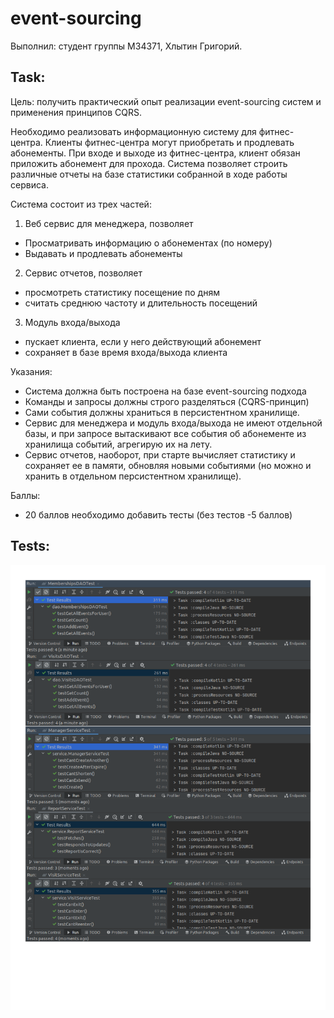 # event-sourcing

Выполнил: студент группы М34371, Хлытин Григорий.

## Task:

Цель: получить практический опыт реализации event-sourcing систем и применения принципов CQRS.

Необходимо реализовать информационную систему для фитнес-центра. Клиенты фитнес-центра могут приобретать и продлевать
абонементы. При входе и выходе из фитнес-центра, клиент обязан приложить абонемент для прохода. Система позволяет
строить различные отчеты на базе статистики собранной в ходе работы сервиса.

Система состоит из трех частей:

1. Веб сервис для менеджера, позволяет

+ Просматривать информацию о абонементах (по номеру)
+ Выдавать и продлевать абонементы

2. Сервис отчетов, позволяет

+ просмотреть статистику посещение по дням
+ считать среднюю частоту и длительность посещений

3. Модуль входа/выхода

+ пускает клиента, если у него действующий абонемент
+ сохраняет в базе время входа/выхода клиента

Указания:

+ Система должна быть построена на базе event-sourcing подхода
+ Команды и запросы должны строго разделяться (CQRS-принцип)
+ Сами события должны храниться в персистентном хранилище.
+ Сервис для менеджера и модуль входа/выхода не имеют отдельной базы, и при запросе вытаскивают все события об
  абонементе из хранилища событий, агрегирую их на лету.
+ Сервис отчетов, наоборот, при старте вычисляет статистику и сохраняет ее в памяти, обновляя новыми событиями (но можно
  и хранить в отдельном персистентном хранилище).

Баллы:

+ 20 баллов необходимо добавить тесты (без тестов -5 баллов)

## Tests:

![img](https://github.com/grifguitar/soft-design/blob/main/event-sourcing/log.tif)
